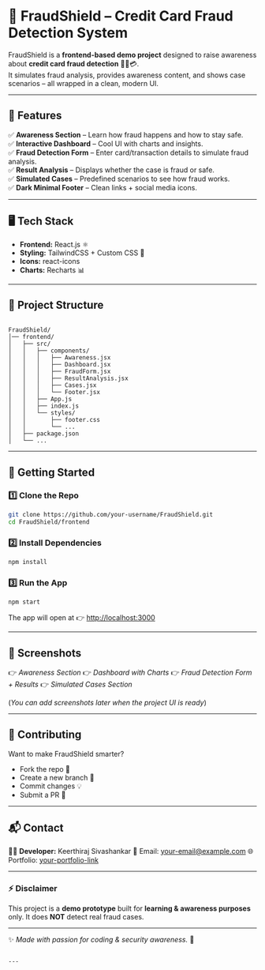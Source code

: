 # 🚨 FraudShield – Credit Card Fraud Detection System

FraudShield is a **frontend-based demo project** designed to raise awareness about **credit card fraud detection** 🕵️‍♂️💳.  
It simulates fraud analysis, provides awareness content, and shows case scenarios – all wrapped in a clean, modern UI.

---

## 🌟 Features

✅ **Awareness Section** – Learn how fraud happens and how to stay safe.  
✅ **Interactive Dashboard** – Cool UI with charts and insights.  
✅ **Fraud Detection Form** – Enter card/transaction details to simulate fraud analysis.  
✅ **Result Analysis** – Displays whether the case is fraud or safe.  
✅ **Simulated Cases** – Predefined scenarios to see how fraud works.  
✅ **Dark Minimal Footer** – Clean links + social media icons.

---

## 🖥️ Tech Stack

- **Frontend:** React.js ⚛️
- **Styling:** TailwindCSS + Custom CSS 🎨
- **Icons:** react-icons
- **Charts:** Recharts 📊

---

## 📂 Project Structure

```

FraudShield/
│── frontend/
│   ├── src/
│   │   ├── components/
│   │   │   ├── Awareness.jsx
│   │   │   ├── Dashboard.jsx
│   │   │   ├── FraudForm.jsx
│   │   │   ├── ResultAnalysis.jsx
│   │   │   ├── Cases.jsx
│   │   │   └── Footer.jsx
│   │   ├── App.js
│   │   ├── index.js
│   │   └── styles/
│   │       ├── footer.css
│   │       └── ...
│   ├── package.json
│   └── ...

```

---

## 🚀 Getting Started

### 1️⃣ Clone the Repo

```bash
git clone https://github.com/your-username/FraudShield.git
cd FraudShield/frontend
```

### 2️⃣ Install Dependencies

```bash
npm install
```

### 3️⃣ Run the App

```bash
npm start
```

The app will open at 👉 [http://localhost:3000](http://localhost:3000)

---

## 📸 Screenshots

👉 _Awareness Section_
👉 _Dashboard with Charts_
👉 _Fraud Detection Form + Results_
👉 _Simulated Cases Section_

(_You can add screenshots later when the project UI is ready_)

---

## 🤝 Contributing

Want to make FraudShield smarter?

- Fork the repo 🍴
- Create a new branch 🌱
- Commit changes 💡
- Submit a PR 🚀

---

## 📬 Contact

👨‍💻 **Developer:** Keerthiraj Sivashankar
📧 Email: [your-email@example.com](mailto:your-email@example.com)
🌐 Portfolio: [your-portfolio-link](https://your-portfolio.com)

---

### ⚡ Disclaimer

This project is a **demo prototype** built for **learning & awareness purposes** only.
It does **NOT** detect real fraud cases.

---

✨ _Made with passion for coding & security awareness._ 🚀

```

---

```
